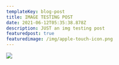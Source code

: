 ```yaml
---
templateKey: blog-post
title: IMAGE TESTING POST
date: 2021-06-12T05:35:38.878Z
description: JUST an img testing post
featuredpost: true
featuredimage: /img/apple-touch-icon.png
---
```

![](/img/codefest-2021-mentor-flyer.png)